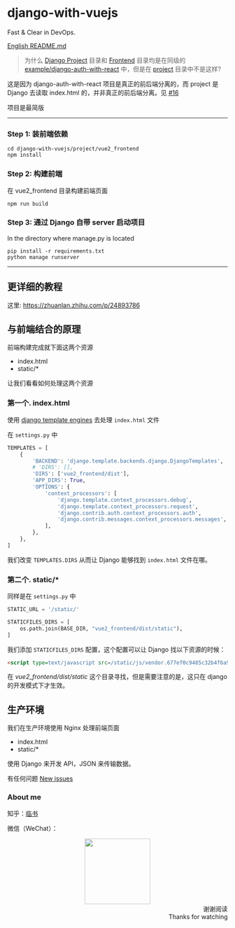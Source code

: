 # django-with-vuejs

Fast & Clear in DevOps.

[English README.md](/README-zh.md)

> 为什么 [Django Project](/examples/django-auth-with-react/backend) 目录和 [Frontend](/examples/django-auth-with-react/frontend) 目录均是在同级的 [example/django-auth-with-react](/examples/django-auth-with-react) 中，但是在 [project](/project) 目录中不是这样?

这是因为 django-auth-with-react 项目是真正的前后端分离的，而 project 是 Django 去读取 index.html 的，并非真正的前后端分离。见 [#16](https://github.com/tmpbook/django-with-vuejs/issues/15)

项目是最简版

---

### Step 1: 装前端依赖

```
cd django-with-vuejs/project/vue2_frontend
npm install
```

### Step 2: 构建前端

在 vue2_frontend 目录构建前端页面

```
npm run build
```

### Step 3: 通过 Django 自带 server 启动项目

In the directory where manage.py is located

```
pip install -r requirements.txt
python manage runserver
```

---

## 更详细的教程

这里: https://zhuanlan.zhihu.com/p/24893786

## 与前端结合的原理

前端构建完成就下面这两个资源

- index.html
- static/\*

让我们看看如何处理这两个资源

### 第一个. index.html

使用 [django template engines](https://docs.djangoproject.com/en/dev/topics/templates/) 去处理 `index.html` 文件

在 `settings.py` 中

```python
TEMPLATES = [
    {
        'BACKEND': 'django.template.backends.django.DjangoTemplates',
        # 'DIRS': [],
        'DIRS': ['vue2_frontend/dist'],
        'APP_DIRS': True,
        'OPTIONS': {
            'context_processors': [
                'django.template.context_processors.debug',
                'django.template.context_processors.request',
                'django.contrib.auth.context_processors.auth',
                'django.contrib.messages.context_processors.messages',
            ],
        },
    },
]
```

我们改变 `TEMPLATES.DIRS` 从而让 Django 能够找到 `index.html` 文件在哪。

### 第二个. static/\*

同样是在 `settings.py` 中

```python
STATIC_URL = '/static/'

STATICFILES_DIRS = [
    os.path.join(BASE_DIR, "vue2_frontend/dist/static"),
]
```

我们添加 `STATICFILES_DIRS` 配置，这个配置可以让 Django 找以下资源的时候：

```html
<script type=text/javascript src=/static/js/vendor.677ef0c9485c32b4f6a9.js></script>
```

在 _vue2_frontend/dist/static_ 这个目录寻找，但是需要注意的是，这只在 django 的开发模式下才生效。

## 生产环境

我们在生产环境使用 Nginx 处理前端页面

- index.html
- static/\*

使用 Django 来开发 API，JSON 来传输数据。

有任何问题 [New issues](https://github.com/tmpbook/django-with-vuejs/issues/new)

### About me

知乎：[临书](https://www.zhihu.com/people/tmpbook/activities)

微信（WeChat）：

<div align=center>
    <img width="150" height="150" src="https://github.com/tmpbook/Django-with-ElasticSearch/blob/master/Wechat.jpeg"/>
</div>

<div align=right>谢谢阅读</div>
<div align=right>Thanks for watching</div>
